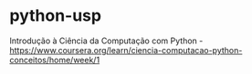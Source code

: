 # python-usp
Introdução à Ciência da Computação com Python - https://www.coursera.org/learn/ciencia-computacao-python-conceitos/home/week/1
